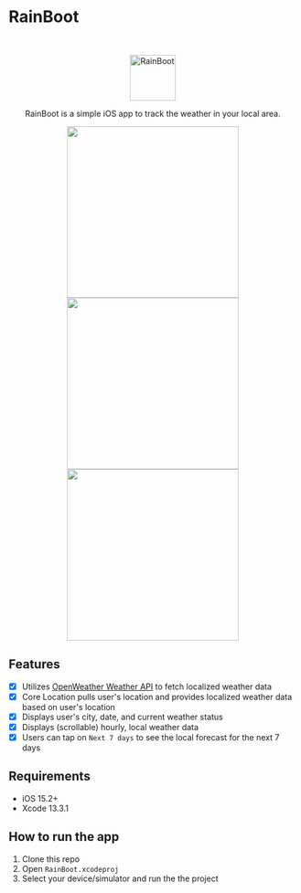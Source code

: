 # RainBoot
<br />
<p align="center">
  <img src="https://dl.dropboxusercontent.com/s/33k1lyq9c2ugo07/rain_boot_app_icon.png?dl=0" alt="RainBoot" width="80" height="80">
  <p align="center">
    RainBoot is a simple iOS app to track the weather in your local area.
  </p>
</p>

<p align="center">
  <img src= "https://dl.dropboxusercontent.com/s/ye6sd2fduj7jawp/rain_boot_share_location_view.png?dl=0" width="300">
  <img src= "https://dl.dropboxusercontent.com/s/1h0sz27xydr4vp9/rain_boot_dashboard_view.png?dl=0" width="300">
  <img src= "https://dl.dropboxusercontent.com/s/sv9ytf4xyrwspr1/rain_boot_next_seven_days_view.png?dl=0" width="300">
</p>

## Features
- [x] Utilizes [OpenWeather Weather API](https://openweathermap.org/api) to fetch localized weather data
- [x] Core Location pulls user's location and provides localized weather data based on user's location
- [x] Displays user's city, date, and current weather status
- [x] Displays (scrollable) hourly, local weather data
- [x] Users can tap on `Next 7 days` to see the local forecast for the next 7 days

## Requirements
- iOS 15.2+
- Xcode 13.3.1

## How to run the app
1. Clone this repo
2. Open `RainBoot.xcodeproj`
3. Select your device/simulator and run the the project
